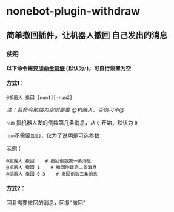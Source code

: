 # nonebot-plugin-withdraw
## 简单撤回插件，让机器人撤回 **自己发出的消息**
### 使用

**以下命令需要加[命令前缀](https://v2.nonebot.dev/docs/api/config#Config-command_start) (默认为`/`)，可自行设置为空**

#### 方式1：

`@机器人 撤回 [num1][-num2]`

*注：若命令前缀为空则需要 @机器人，否则可不@*

`num` 指机器人发的倒数第几条消息，从 `0` 开始，默认为 `0`

`num`不需要加`[]`，仅为了说明是可选参数

示例：

```
@机器人 撤回    # 撤回倒数第一条消息
@机器人 撤回 1    # 撤回倒数第二条消息
@机器人 撤回 0-3    # 撤回倒数三条消息
```

#### 方式2：

回复需要撤回的消息，回复“撤回”
